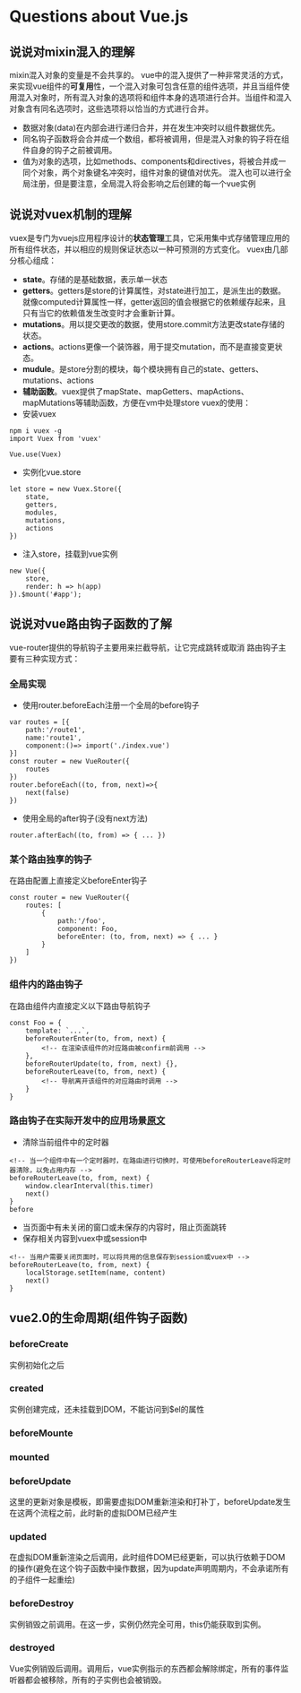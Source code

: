 # Questions about Vue.js
## 说说对mixin混入的理解
mixin混入对象的变量是不会共享的。
vue中的混入提供了一种非常灵活的方式，来实现vue组件的**可复用**性，一个混入对象可包含任意的组件选项，并且当组件使用混入对象时，所有混入对象的选项将和组件本身的选项进行合并。当组件和混入对象含有同名选项时，这些选项将以恰当的方式进行合并。
+ 数据对象(data)在内部会进行递归合并，并在发生冲突时以组件数据优先。
+ 同名钩子函数将会合并成一个数组，都将被调用，但是混入对象的钩子将在组件自身的钩子之前被调用。
+ 值为对象的选项，比如methods、components和directives，将被合并成一同个对象，两个对象键名冲突时，组件对象的键值对优先。
混入也可以进行全局注册，但是要注意，全局混入将会影响之后创建的每一个vue实例
## 说说对vuex机制的理解
vuex是专门为vuejs应用程序设计的**状态管理**工具，它采用集中式存储管理应用的所有组件状态，并以相应的规则保证状态以一种可预测的方式变化。
vuex由几部分核心组成：
+ **state**。存储的是基础数据，表示单一状态
+ **getters**。getters是store的计算属性，对state进行加工，是派生出的数据。就像computed计算属性一样，getter返回的值会根据它的依赖缓存起来，且只有当它的依赖值发生改变时才会重新计算。
+ **mutations**。用以提交更改的数据，使用store.commit方法更改state存储的状态。
+ **actions**。actions更像一个装饰器，用于提交mutation，而不是直接变更状态。
+ **mudule**。是store分割的模块，每个模块拥有自己的state、getters、mutations、actions
+ **辅助函数**。vuex提供了mapState、mapGetters、mapActions、mapMutations等辅助函数，方便在vm中处理store
vuex的使用：
+ 安装vuex
```
npm i vuex -g
import Vuex from 'vuex'

Vue.use(Vuex)
```
+ 实例化vue.store
```
let store = new Vuex.Store({
    state,
    getters,
    modules,
    mutations,
    actions
})
```
+ 注入store，挂载到vue实例
```
new Vue({
    store,
    render: h => h(app)
}).$mount('#app');
```
## 说说对vue路由钩子函数的了解
vue-router提供的导航钩子主要用来拦截导航，让它完成跳转或取消
路由钩子主要有三种实现方式：
### 全局实现
+ 使用router.beforeEach注册一个全局的before钩子
```
var routes = [{
    path:'/route1',
    name:'route1',
    component:()=> import('./index.vue')
}]
const router = new VueRouter({
    routes
})
router.beforeEach((to, from, next)=>{
    next(false)
})
```
+ 使用全局的after钩子(没有next方法)
```
router.afterEach((to, from) => { ... })
```
### 某个路由独享的钩子
在路由配置上直接定义beforeEnter钩子
```
const router = new VueRouter({
    routes: [
        {
            path:'/foo',
            component: Foo,
            beforeEnter: (to, from, next) => { ... }
        }
    ]
})
```
### 组件内的路由钩子
在路由组件内直接定义以下路由导航钩子
```
const Foo = {
    template: `...`,
    beforeRouterEnter(to, from, next) {
        <!-- 在渲染该组件的对应路由被confirm前调用 -->
    },
    beforeRouterUpdate(to, from, next) {},
    beforeRouterLeave(to, from, next) {
        <!-- 导航离开该组件的对应路由时调用 -->
    }
}
```
### 路由钩子在实际开发中的应用场景[原文](https://www.cnblogs.com/goloving/p/9211295.html)
+ 清除当前组件中的定时器 
```
<!-- 当一个组件中有一个定时器时，在路由进行切换时，可使用beforeRouterLeave将定时器清除，以免占用内存 -->
beforeRouterLeave(to, from, next) {
    window.clearInterval(this.timer)
    next()
}
before
```
+ 当页面中有未关闭的窗口或未保存的内容时，阻止页面跳转
+ 保存相关内容到vuex中或session中
```
<!-- 当用户需要关闭页面时，可以将共用的信息保存到session或vuex中 -->
beforeRouterLeave(to, from, next) {
    localStorage.setItem(name, content)
    next()
}
```
## vue2.0的生命周期(组件钩子函数)
### beforeCreate
实例初始化之后
### created
实例创建完成，还未挂载到DOM，不能访问到$el的属性
### beforeMounte
### mounted
### beforeUpdate
这里的更新对象是模板，即需要虚拟DOM重新渲染和打补丁，beforeUpdate发生在这两个流程之前，此时新的虚拟DOM已经产生
### updated
在虚拟DOM重新渲染之后调用，此时组件DOM已经更新，可以执行依赖于DOM的操作(避免在这个钩子函数中操作数据，因为update声明周期内，不会承诺所有的子组件一起重绘)
### beforeDestroy
实例销毁之前调用。在这一步，实例仍然完全可用，this仍能获取到实例。
### destroyed
Vue实例销毁后调用。调用后，vue实例指示的东西都会解除绑定，所有的事件监听器都会被移除，所有的子实例也会被销毁。
